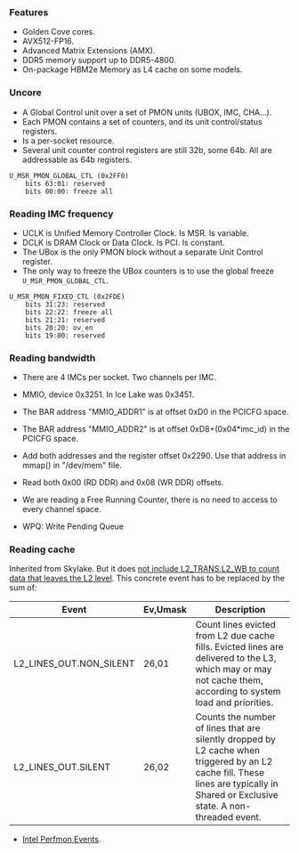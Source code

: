 ### Features

- Golden Cove cores.
- AVX512-FP16.
- Advanced Matrix Extensions (AMX).
- DDR5 memory support up to DDR5-4800.
- On-package HBM2e Memory as L4 cache on some models.

### Uncore

- A Global Control unit over a set of PMON units (UBOX, IMC, CHA...).
- Each PMON contains a set of counters, and its unit control/status registers.
- Is a per-socket resource.
- Several unit counter control registers are still 32b, some 64b. All are addressable as 64b registers.

```
U_MSR_PMON_GLOBAL_CTL (0x2FF0)
    bits 63:01: reserved
    bits 00:00: freeze all
```

### Reading IMC frequency

- UCLK is Unified Memory Controller Clock. Is MSR. Is variable.
- DCLK is DRAM Clock or Data Clock. Is PCI. Is constant.
- The UBox is the only PMON block without a separate Unit Control register.
- The only way to freeze the UBox counters is to use the global freeze `U_MSR_PMON_GLOBAL_CTL`.

```
U_MSR_PMON_FIXED_CTL (0x2FDE)
    bits 31:23: reserved
    bits 22:22: freeze all
    bits 21:21: reserved
    bits 20:20: ov_en
    bits 19:00: reserved
```

### Reading bandwidth

- There are 4 IMCs per socket. Two channels per IMC.
- MMIO, device 0x3251. In Ice Lake was 0x3451.
- The BAR address "MMIO_ADDR1" is at offset 0xD0 in the PCICFG space.
- The BAR address "MMIO_ADDR2" is at offset 0xD8+(0x04*imc_id) in the PCICFG space.
- Add both addresses and the register offset 0x2290. Use that address in mmap() in "/dev/mem" file.
- Read both 0x00 (RD DDR) and 0x08 (WR DDR) offsets.
- We are reading a Free Running Counter, there is no need to access to every channel space.

- WPQ: Write Pending Queue

### Reading cache

Inherited from Skylake. But it does [not include L2_TRANS.L2_WB to count data that leaves the L2 level](https://github.com/RRZE-HPC/likwid/wiki/L2-L3-MEM-traffic-on-Intel-Skylake-SP-CascadeLake-SP). This concrete event has to be replaced by the sum of:

| Event                   | Ev,Umask | Description                                                                                                                                                                         |
|-------------------------|----------|-------------------------------------------------------------------------------------------------------------------------------------------------------------------------------------|
| L2_LINES_OUT.NON_SILENT | 26,01    | Count lines evicted from L2 due cache fills. Evicted lines are delivered to the L3, which may or may not cache them, according to system load and priorities.                       |
| L2_LINES_OUT.SILENT     | 26,02    | Counts the number of lines that are silently dropped by L2 cache when triggered by an L2 cache fill. These lines are typically in Shared or Exclusive state. A non-threaded event.  |

* [Intel Perfmon Events](https://perfmon-events.intel.com/spxeon.html).